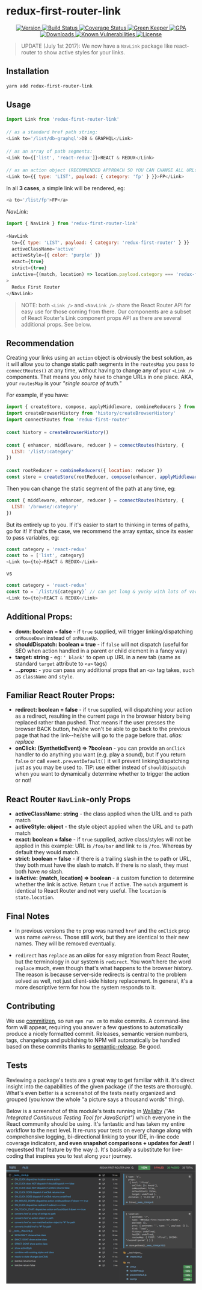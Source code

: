 # redux-first-router-link

<p align="center">
  <a href="https://www.npmjs.com/package/redux-first-router-link">
    <img src="https://img.shields.io/npm/v/redux-first-router-link.svg" alt="Version" />
  </a>

  <a href="https://travis-ci.org/faceyspacey/redux-first-router-link">
    <img src="https://travis-ci.org/faceyspacey/redux-first-router-link.svg?branch=master" alt="Build Status" />
  </a>

  <a href="https://lima.codeclimate.com/github/faceyspacey/redux-first-router-link/coverage">
    <img src="https://lima.codeclimate.com/github/faceyspacey/redux-first-router-link/badges/coverage.svg" alt="Coverage Status"/>
  </a>

  <a href="https://greenkeeper.io">
    <img src="https://badges.greenkeeper.io/faceyspacey/redux-first-router-link.svg" alt="Green Keeper" />
  </a>

  <a href="https://lima.codeclimate.com/github/faceyspacey/redux-first-router-link">
    <img src="https://lima.codeclimate.com/github/faceyspacey/redux-first-router-link/badges/gpa.svg" alt="GPA" />
  </a>

  <a href="https://www.npmjs.com/package/redux-first-router-link">
    <img src="https://img.shields.io/npm/dt/redux-first-router-link.svg" alt="Downloads" />
  </a>
  
  <a href="https://snyk.io/test/github/faceyspacey/redux-first-router-link">
    <img src="https://snyk.io/test/github/faceyspacey/redux-first-router-link/badge.svg" alt="Known Vulnerabilities" data-canonical-src="https://snyk.io/test/github/faceyspacey/redux-first-router-link">
  </a>

  <a href="https://www.npmjs.com/package/redux-first-router">
    <img src="https://img.shields.io/npm/l/redux-first-router.svg" alt="License" />
  </a>
</p>

> UPDATE (July 1st 2017): We now have a `NavLink` package like react-router to show active styles for your links.

## Installation
```bash
yarn add redux-first-router-link
```

## Usage

```javascript
import Link from 'redux-first-router-link'

// as a standard href path string:
<Link to='/list/db-graphql'>DB & GRAPHQL</Link>

// as an array of path segments:
<Link to={['list', 'react-redux']}>REACT & REDUX</Link>

// as an action object (RECOMMENDED APPROACH SO YOU CAN CHANGE ALL URLs FROM YOUR ROUTESMAP):
<Link to={{ type: 'LIST', payload: { category: 'fp' } }}>FP</Link>
```

In all **3 cases**, a simple link will be rendered, eg:

```javascript
<a to='/list/fp'>FP</a>
````

*NavLink:*
```javascript
import { NavLink } from 'redux-first-router-link'

<NavLink
  to={{ type: 'LIST', payload: { category: 'redux-first-router' } }}
  activeClassName='active'
  activeStyle={{ color: 'purple' }}
  exact={true}
  strict={true}
  isActive={(match, location) => location.payload.category === 'redux-first-router'}
>
  Redux First Router
</NavLink>
```
> NOTE: both `<Link />` and `<NavLink />` share the React Router API for easy use for those coming from there. Our components are a subset of React Router's Link component props API as there are several additional props. See below.


## Recommendation

Creating your links using an `action` object is obviously the best solution, as it will allow you to change
static path segments in the `routesMap` you pass to `connectRoutes()` at any time, without
having to change any of your `<Link />` components. That means you only have to change URLs in one place. AKA, your `routesMap` is your *"single source of truth."*

For example, if you have:

```javascript
import { createStore, compose, applyMiddleware, combineReducers } from 'redux'
import createBrowserHistory from 'history/createBrowserHistory'
import connectRoutes from 'redux-first-router'

const history = createBrowserHistory()

const { enhancer, middleware, reducer } = connectRoutes(history, {
  LIST: '/list/:category'
})

const rootReducer = combineReducers({ location: reducer })
const store = createStore(rootReducer, compose(enhancer, applyMiddleware(middleware)))
```

Then you can change the static segment of the path at any time, eg:
```javascript
const { middleware, enhancer, reducer } = connectRoutes(history, {
  LIST: '/browse/:category'
})
```

But its entirely up to you. If it's easier to start to thinking in terms of paths, go for it! If that's the case, we recommend the 
array syntax, since its easier to pass variables, eg:

```javascript
const category = 'react-redux'
const to = ['list', category]
<Link to={to}>REACT & REDUX</Link>
```
vs

```javascript
const category = 'react-redux'
const to = `/list/${category}` // can get long & yucky with lots of variables
<Link to={to}>REACT & REDUX</Link>
```


## Additional Props:
* **down: boolean = false** - if `true` supplied, will trigger linking/dispatching `onMouseDown` instead of `onMouseUp`.
* **shouldDispatch: boolean = true** - if `false` will not dispatch (useful for SEO when action handled in a parent or child element in a fancy way)
* **target: string** - eg: `'_blank'` to open up URL in a new tab (same as standard `target` attribute to `<a>` tags)
* **...props:** - you can pass any additional props that an `<a>` tag takes, such as `className` and `style`.

## Familiar React Router Props:
* **redirect: boolean = false** - if `true` supplied, will dispatching your action as a redirect, resulting in the current page in the browser history being replaced rather than pushed. That means if the user presses the browser BACK button, he/she won't be able to go back to the previous page that had the link--he/she will go to the page before that. *alias: replace*
* **onClick: (SyntheticEvent) => ?boolean** - you can provide an `onClick` handler to do anything you want (e.g. play a sound), but if you return `false` or call `event.preventDefault()` it will prevent
  linking/dispatching just as you may be used to. TIP: use either instead of `shouldDispatch` when you want to dynamically determine
  whether to trigger the action or not!

## React Router `NavLink`-only Props
* **activeClassName: string** - the class applied when the URL and `to` path match
* **activeStyle: object** - the style object applied when the URL and `to` path match 
* **exact: boolean = false** - if `true` supplied, active class/styles will not be applied in this example: URL is `/foo/bar` and link `to` is `/foo`. Whereas by default they would match.
* **strict: boolean = false** - if there is a trailing slash in the `to` path or URL, they both must have the slash to match. If there is no slash, they must both have *no* slash.
* **isActive: (match, location) => boolean** - a custom function to determine whether the link is active. Return `true` if active. The `match` argument is identical to React Router and not very useful. The `location` is `state.location`.

## Final Notes
* In previous versions the `to` prop was named `href` and the `onClick` prop was name `onPress`. Those still work, but they are identical to their new names. They will be removed eventually. 

* `redirect` has `replace` as an *alias* for easy migration from React Router, but the terminology in our system is `redirect`. You won't here the word `replace` much, even though that's what happens to the browser history. The reason is because server-side redirects is central to the problem solved as well, not just client-side history replacement. In general, it's a more descriptive term for how the system responds to it.

## Contributing


We use [commitizen](https://github.com/commitizen/cz-cli), so run `npm run cm` to make commits. A command-line form will appear, requiring you answer a few questions to automatically produce a nicely formatted commit. Releases, semantic version numbers, tags, changelogs and publishing to NPM will automatically be handled based on these commits thanks to [semantic-release](https://github.com/semantic-release/semantic-release). Be good.


## Tests

Reviewing a package's tests are a great way to get familiar with it. It's direct insight into the capabilities of the given package (if the tests are thorough). What's even better is a screenshot of the tests neatly organized and grouped (you know the whole "a picture says a thousand words" thing). 

Below is a screenshot of this module's tests running in [Wallaby](https://wallabyjs.com) *("An Integrated Continuous Testing Tool for JavaScript")* which everyone in the React community should be using. It's fantastic and has taken my entire workflow to the next level. It re-runs your tests on every change along with comprehensive logging, bi-directional linking to your IDE, in-line code coverage indicators, **and even snapshot comparisons + updates for Jest!** I requestsed that feature by the way :). It's basically a substitute for live-coding that inspires you to test along your journey.


![redux-first-router-link tests screenshot](./screenshot.png)

